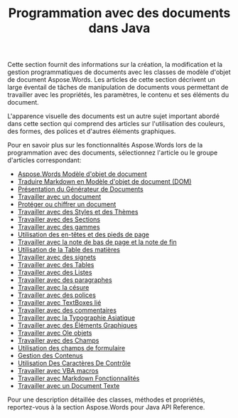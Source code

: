 ﻿---
title: Programmation avec des documents dans Java
second_title: Aspose.Words pour Java
articleTitle: Programmation avec des Documents
linktitle: Programmation avec des Documents
type: docs
description: "Utilisez les classes de modèle d'objet de document Aspose.Words pour créer, modifier et gérer par programmation des documents avec Java. Travaillez avec les propriétés, les paramètres et le contenu du document, ainsi qu'avec l'apparence du document grâce à la gestion des couleurs, des formes, des polices et d'autres graphiques."
weight: 340
url: /fr/java/programming-with-documents/
timestamp: 2024-09-25-11-08-55
---

Cette section fournit des informations sur la création, la modification et la gestion programmatiques de documents avec les classes de modèle d'objet de document Aspose.Words. Les articles de cette section décrivent un large éventail de tâches de manipulation de documents vous permettant de travailler avec les propriétés, les paramètres, le contenu et ses éléments du document.

L'apparence visuelle des documents est un autre sujet important abordé dans cette section qui comprend des articles sur l'utilisation des couleurs, des formes, des polices et d'autres éléments graphiques.

Pour en savoir plus sur les fonctionnalités Aspose.Words lors de la programmation avec des documents, sélectionnez l'article ou le groupe d'articles correspondant:

- [Aspose.Words Modèle d'objet de document](/words/java/aspose-words-document-object-model/)
- [Traduire Markdown en Modèle d'objet de document (DOM)](/words/java/translate-markdown-to-document-object-model/)
- [Présentation du Générateur de Documents](/words/java/document-builder-overview/)
- [Travailler avec un document](/words/java/working-with-document/)
- [Protéger ou chiffrer un document](/words/java/protect-or-encrypt-a-document/)
- [Travailler avec des Styles et des Thèmes](/words/java/working-with-styles/)
- [Travailler avec des Sections](/words/java/working-with-sections/)
- [Travailler avec des gammes](/words/java/working-with-ranges/)
- [Utilisation des en-têtes et des pieds de page](/words/java/working-with-headers-and-footers/)
- [Travailler avec la note de bas de page et la note de fin](/words/java/working-with-footnote-and-endnote/)
- [Utilisation de la Table des matières](/words/java/working-with-table-of-contents/)
- [Travailler avec des signets](/words/java/working-with-bookmarks/)
- [Travailler avec des Tables](/words/java/working-with-tables/)
- [Travailler avec des Listes](/words/java/working-with-lists/)
- [Travailler avec des paragraphes](/words/java/working-with-paragraphs/)
- [Travailler avec la césure](/words/java/working-with-hyphenation/)
- [Travailler avec des polices](/words/java/working-with-fonts/)
- [Travailler avec TextBoxes lié](/words/java/working-with-linked-textboxes/)
- [Travailler avec des commentaires](/words/java/working-with-comments/)
- [Travailler avec la Typographie Asiatique](/words/java/working-with-asian-typography/)
- [Travailler avec des Éléments Graphiques](/words/java/working-with-graphic-elements/)
- [Travailler avec Ole objets](/words/java/working-with-ole-objects/)
- [Travailler avec des Champs](/words/java/working-with-fields/)
- [Utilisation des champs de formulaire](/words/java/working-with-form-fields/)
- [Gestion des Contenus](/words/java/contents-management/)
- [Utilisation Des Caractères De Contrôle](/words/java/working-with-control-characters/)
- [Travailler avec VBA macros](/words/java/working-with-vba-macros/)
- [Travailler avec Markdown Fonctionnalités](/words/java/working-with-markdown-features/)
- [Travailler avec un Document Texte](/words/java/working-with-text-document/)

Pour une description détaillée des classes, méthodes et propriétés, reportez-vous à la section Aspose.Words pour Java API Reference.
